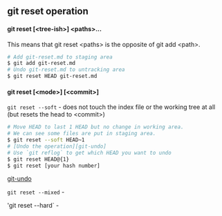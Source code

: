 git reset operation
-------------------------
#### git reset \[\<tree-ish\>\] \<paths\>...

This means that git reset \<paths\> is the opposite of git add \<path\>.
```sh
# Add git-reset.md to staging area
$ git add git-reset.md
# Undo git-reset.md to untracking area
$ git reset HEAD git-reset.md
```
#### git reset \[\<mode\>\] \[\<commit\>\]

`git reset --soft` - does not touch the index file or the working tree at all (but resets the head to \<commit\>)
```sh
# Move HEAD to last 1 HEAD but no change in working area.
# We can see some files are put in staging area.
$ git reset --soft HEAD~1
# [Undo the operation][git-undo]
# Use `git reflog` to get which HEAD you want to undo
$ git reset HEAD@{1}
$ git reset [your hash number]
```

[git-undo](http://stackoverflow.com/questions/2510276/undoing-git-reset)

`git reset --mixed` - 



'git reset --hard` - 




